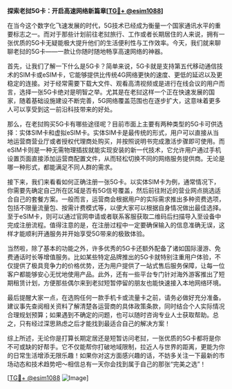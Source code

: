 **探索老挝5G卡：开启高速网络新篇章[[TG💪+ @esim1088](https://t.me/s/esim1088)]**

在当今这个数字化飞速发展的时代，5G技术已经成为衡量一个国家通讯水平的重要标志之一。而对于那些计划前往老挝旅行、工作或者长期居住的人来说，拥有一张优质的5G卡无疑能极大提升他们的生活便利性与工作效率。今天，我们就来聊聊老挝的5G卡——一款让你随时随地畅享高速网络的神器。

首先，让我们了解一下什么是5G卡？简单来说，5G卡就是支持第五代移动通信技术的SIM卡或eSIM卡，它能够提供比传统4G网络更快的速度、更低的延迟以及更稳定的连接。对于经常需要下载大文件、观看高清视频或是进行在线会议的用户而言，选择一张5G卡绝对是明智之举。尤其是在老挝这样一个正在快速发展的国家，随着基础设施建设不断完善，5G网络覆盖范围也在逐步扩大，这意味着更多人可以享受到这一前沿科技带来的好处。

那么，在老挝购买5G卡有哪些途径呢？目前市面上主要有两种类型的5G卡可供选择：实体SIM卡和虚拟eSIM卡。实体SIM卡是最传统的形式，用户可以直接从当地运营商营业厅或者授权代理商处购买，并按照说明书完成激活步骤即可使用。而eSIM卡则是一种无需物理插拔就能实现安装的新一代技术，它允许用户通过手机设置页面直接添加运营商配置文件，从而轻松切换不同的网络服务提供商。无论是哪一种形式，都能满足不同人群的需求。

接下来，我们来看看如何正确注册一张5G卡。以实体SIM卡为例，通常情况下，你需要先确定自己所在区域是否有5G信号覆盖，然后前往附近的营业网点挑选适合自己的套餐方案。一般而言，运营商会根据用户的实际需求推出多种资费选项，包括不限量流量包、按需计费模式等，以便大家可以根据自身情况做出最佳选择。至于eSIM卡，则可以通过官网申请或者联系客服获取二维码后扫描导入至设备中完成注册流程。值得注意的是，在注册过程中一定要确保输入的信息准确无误，这样才能顺利开通服务并开始享受5G带来的极致体验。

当然啦，除了基本的功能之外，许多优秀的5G卡还额外配备了诸如国际漫游、免费通话时长等增值服务。比如某些特定品牌推出的5G卡就特别注重用户体验，不仅提供了极具竞争力的价格优势，还为用户提供了一站式售后服务保障，让每一位客户都能够安心无忧地使用产品。此外，还有一些平台专门针对海外游客推出了短期租赁计划，方便那些偶尔来到老挝短暂停留的朋友也能快速接入本地网络环境。

最后提醒大家一点，在选购任何一款手机卡或流量卡之前，请务必做好充分准备。建议事先查阅相关资料了解清楚各运营商的具体政策条款，同时结合个人实际情况合理规划预算；如果遇到不确定的问题，也可以随时咨询专业人士获取帮助。总之，只有经过深思熟虑之后才能找到最适合自己的解决方案！

综上所述，无论你是打算长期定居还是短暂访问老挝，一张优质的5G卡都将是你不可或缺的好帮手。它不仅能帮你打破地域限制，拉近人与世界的距离，更能为你的日常生活增添无限乐趣！如果你对这方面感兴趣的话，不妨多关注一下最新的市场动态和技术趋势吧～相信总有一天你会找到属于自己的那张“完美之选”！

[[TG💪+ @esim1088](https://t.me/s/esim1088) ![Image](https://i.postimg.cc/4NQfJmqS/Snipaste-2025-05-13-00-14-12.png)]